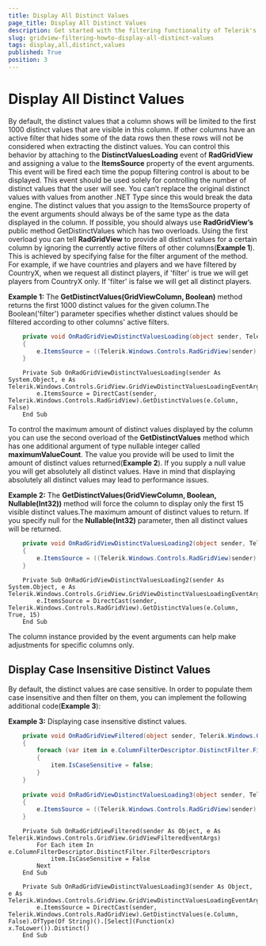 ```yaml
---
title: Display All Distinct Values
page_title: Display All Distinct Values
description: Get started with the filtering functionality of Telerik's {{ site.framework_name }} DataGrid and learn how to display all distinct values.
slug: gridview-filtering-howto-display-all-distinct-values
tags: display,all,distinct,values
published: True
position: 3
---
```


# Display All Distinct Values

By default, the distinct values that a column shows will be limited to the first 1000 distinct values that are visible in this column. If other columns have an active filter that hides some of the data rows then these rows will not be considered when extracting the distinct values. You can control this behavior by attaching to the __DistinctValuesLoading__ event of __RadGridView__ and assigning a value to the __ItemsSource__ property of the event arguments. This event will be fired each time the popup filtering control is about to be displayed. This event should be used solely for controlling the number of distinct values that the user will see. You can’t replace the original distinct values with values from another .NET Type since this would break the data engine. The distinct values that you assign to the ItemsSource property of the event arguments should always be of the same type as the data displayed in the column. 
If possible, you should always use __RadGridView’s__ public method GetDistinctValues which has two overloads. Using the first overload you can tell __RadGridView__ to provide all distinct values for a certain column by ignoring the currently active filters of other columns(__Example 1__). This is achieved by specifying false for the filter argument of the method. For example, if we have countries and players and we have filtered by CountryX, when we request all distinct players, if 'filter' is true we will get players from CountryX only. If 'filter' is false we will get all distinct players.
		

__Example 1:__ The __GetDistinctValues(GridViewColumn, Boolean)__ method returns the first 1000 distinct values for the given column.The Boolean('filter') parameter specifies whether distinct values should be filtered according to other columns' active filters.
		

```C#
	private void OnRadGridViewDistinctValuesLoading(object sender, Telerik.Windows.Controls.GridView.GridViewDistinctValuesLoadingEventArgs e)
	{
	    e.ItemsSource = ((Telerik.Windows.Controls.RadGridView)sender).GetDistinctValues(e.Column, false);
	}
```



```VB.NET
	Private Sub OnRadGridViewDistinctValuesLoading(sender As System.Object, e As Telerik.Windows.Controls.GridView.GridViewDistinctValuesLoadingEventArgs)
	    e.ItemsSource = DirectCast(sender, Telerik.Windows.Controls.RadGridView).GetDistinctValues(e.Column, False)
	End Sub
```

To control the maximum amount of distinct values displayed by the column you can use the second overload of the __GetDistinctValues__ method which has one additional argument of type nullable integer called __maximumValueCount__. The value you provide will be used to limit the amount of distinct values returned(__Example 2__). If you supply a null value you will get absolutely all distinct values. Have in mind that displaying absolutely all distinct values may lead to performance issues.
		

__Example 2:__ The __GetDistinctValues(GridViewColumn, Boolean, Nullable(Int32))__ method will force the column to display only the first 15 visible distinct values.The maximum amount of distinct values to return. If you specify null for the __Nullable(Int32)__ parameter, then all distinct values will be returned.
		

```C#
	private void OnRadGridViewDistinctValuesLoading2(object sender, Telerik.Windows.Controls.GridView.GridViewDistinctValuesLoadingEventArgs e)
	{
	    e.ItemsSource = ((Telerik.Windows.Controls.RadGridView)sender).GetDistinctValues(e.Column, true, 15);
	}
```



```VB.NET
	Private Sub OnRadGridViewDistinctValuesLoading2(sender As System.Object, e As Telerik.Windows.Controls.GridView.GridViewDistinctValuesLoadingEventArgs)
	    e.ItemsSource = DirectCast(sender, Telerik.Windows.Controls.RadGridView).GetDistinctValues(e.Column, True, 15)
	End Sub
```

The column instance provided by the event arguments can help make adjustments for specific columns only.

## Display Case Insensitive Distinct Values

By default, the distinct values are case sensitive. In order to populate them case insensitive and then filter on them, you can implement the following additional code(__Example 3__): 		  
        

__Example 3:__ Displaying case insensitive distinct values.
		

```C#
	private void OnRadGridViewFiltered(object sender, Telerik.Windows.Controls.GridView.GridViewFilteredEventArgs e)
	{
	    foreach (var item in e.ColumnFilterDescriptor.DistinctFilter.FilterDescriptors)
	    {
	        item.IsCaseSensitive = false;
	    }
	}
	
	private void OnRadGridViewDistinctValuesLoading3(object sender, Telerik.Windows.Controls.GridView.GridViewDistinctValuesLoadingEventArgs e)
	{
	    e.ItemsSource = ((Telerik.Windows.Controls.RadGridView)sender).GetDistinctValues(e.Column, false).OfType<string>().Select(x => x.ToLower()).Distinct();
	}
```


```VB.NET
	Private Sub OnRadGridViewFiltered(sender As Object, e As Telerik.Windows.Controls.GridView.GridViewFilteredEventArgs)
	    For Each item In e.ColumnFilterDescriptor.DistinctFilter.FilterDescriptors
	        item.IsCaseSensitive = False
	    Next
	End Sub
	
	Private Sub OnRadGridViewDistinctValuesLoading3(sender As Object, e As Telerik.Windows.Controls.GridView.GridViewDistinctValuesLoadingEventArgs)
	    e.ItemsSource = DirectCast(sender, Telerik.Windows.Controls.RadGridView).GetDistinctValues(e.Column, False).OfType(Of String)().[Select](Function(x) x.ToLower()).Distinct()
	End Sub
```
